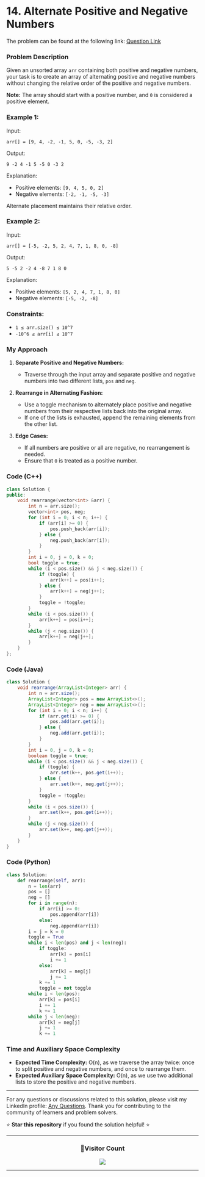 # **14. Alternate Positive and Negative Numbers**

The problem can be found at the following link: [Question Link](https://www.geeksforgeeks.org/problems/array-of-alternate-ve-and-ve-nos1401/1)

### Problem Description

Given an unsorted array `arr` containing both positive and negative numbers, your task is to create an array of alternating positive and negative numbers without changing the relative order of the positive and negative numbers.

**Note:** The array should start with a positive number, and `0` is considered a positive element.

### Example 1:

Input:

```
arr[] = [9, 4, -2, -1, 5, 0, -5, -3, 2]
```

Output:

```
9 -2 4 -1 5 -5 0 -3 2
```

Explanation:

- Positive elements: `[9, 4, 5, 0, 2]`
- Negative elements: `[-2, -1, -5, -3]`

Alternate placement maintains their relative order.

### Example 2:

Input:

```
arr[] = [-5, -2, 5, 2, 4, 7, 1, 8, 0, -8]
```

Output:

```
5 -5 2 -2 4 -8 7 1 8 0
```

Explanation:

- Positive elements: `[5, 2, 4, 7, 1, 8, 0]`
- Negative elements: `[-5, -2, -8]`

### Constraints:

- `1 ≤ arr.size() ≤ 10^7`
- `-10^6 ≤ arr[i] ≤ 10^7`

### My Approach

1. **Separate Positive and Negative Numbers:**

   - Traverse through the input array and separate positive and negative numbers into two different lists, `pos` and `neg`.

2. **Rearrange in Alternating Fashion:**

   - Use a toggle mechanism to alternately place positive and negative numbers from their respective lists back into the original array.
   - If one of the lists is exhausted, append the remaining elements from the other list.

3. **Edge Cases:**
   - If all numbers are positive or all are negative, no rearrangement is needed.
   - Ensure that `0` is treated as a positive number.

### Code (C++)

```cpp
class Solution {
public:
    void rearrange(vector<int> &arr) {
        int n = arr.size();
        vector<int> pos, neg;
        for (int i = 0; i < n; i++) {
            if (arr[i] >= 0) {
                pos.push_back(arr[i]);
            } else {
                neg.push_back(arr[i]);
            }
        }
        int i = 0, j = 0, k = 0;
        bool toggle = true;
        while (i < pos.size() && j < neg.size()) {
            if (toggle) {
                arr[k++] = pos[i++];
            } else {
                arr[k++] = neg[j++];
            }
            toggle = !toggle;
        }
        while (i < pos.size()) {
            arr[k++] = pos[i++];
        }
        while (j < neg.size()) {
            arr[k++] = neg[j++];
        }
    }
};
```

### Code (Java)

```java
class Solution {
    void rearrange(ArrayList<Integer> arr) {
        int n = arr.size();
        ArrayList<Integer> pos = new ArrayList<>();
        ArrayList<Integer> neg = new ArrayList<>();
        for (int i = 0; i < n; i++) {
            if (arr.get(i) >= 0) {
                pos.add(arr.get(i));
            } else {
                neg.add(arr.get(i));
            }
        }
        int i = 0, j = 0, k = 0;
        boolean toggle = true;
        while (i < pos.size() && j < neg.size()) {
            if (toggle) {
                arr.set(k++, pos.get(i++));
            } else {
                arr.set(k++, neg.get(j++));
            }
            toggle = !toggle;
        }
        while (i < pos.size()) {
            arr.set(k++, pos.get(i++));
        }
        while (j < neg.size()) {
            arr.set(k++, neg.get(j++));
        }
    }
}
```

### Code (Python)

```python
class Solution:
    def rearrange(self, arr):
        n = len(arr)
        pos = []
        neg = []
        for i in range(n):
            if arr[i] >= 0:
                pos.append(arr[i])
            else:
                neg.append(arr[i])
        i = j = k = 0
        toggle = True
        while i < len(pos) and j < len(neg):
            if toggle:
                arr[k] = pos[i]
                i += 1
            else:
                arr[k] = neg[j]
                j += 1
            k += 1
            toggle = not toggle
        while i < len(pos):
            arr[k] = pos[i]
            i += 1
            k += 1
        while j < len(neg):
            arr[k] = neg[j]
            j += 1
            k += 1
```

### Time and Auxiliary Space Complexity

- **Expected Time Complexity:** O(n), as we traverse the array twice: once to split positive and negative numbers, and once to rearrange them.
- **Expected Auxiliary Space Complexity:** O(n), as we use two additional lists to store the positive and negative numbers.

---

For any questions or discussions related to this solution, please visit my LinkedIn profile: [Any Questions](https://www.linkedin.com/in/patel-hetkumar-sandipbhai-8b110525a/). Thank you for contributing to the community of learners and problem solvers.

⭐ **Star this repository** if you found the solution helpful! ⭐

---

<div align=center>
  <h3><b>📍Visitor Count</b></h3>
</div>

<p align="center" >   
  <img src="https://profile-counter.glitch.me/Hunterdii/count.svg" />  
</p>

---
